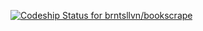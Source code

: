 [ ![Codeship Status for brntsllvn/bookscrape](https://codeship.com/projects/649af940-74f8-0133-41ed-3215e3f5a0f4/status?branch=master)](https://codeship.com/projects/117790) 